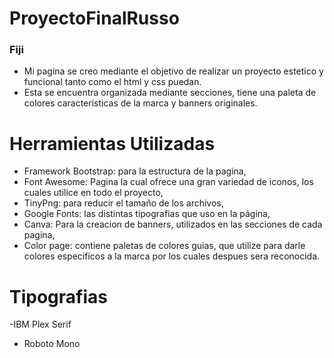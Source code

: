# ProyectoFinalRusso
### Fiji
- Mi pagina se creo mediante el objetivo de realizar un proyecto estetico y funcional tanto como el html y css puedan.
- Esta se encuentra organizada mediante secciones, tiene una paleta de colores caracteristicas de la marca y banners originales.

# Herramientas Utilizadas 

- Framework Bootstrap: para la estructura de la pagina,
- Font Awesome: Pagina la cual ofrece una gran variedad de iconos, los cuales utilice en todo el proyecto,
-  TinyPng: para reducir el tamaño de los archivos,
- Google Fonts:  las distintas tipografias que uso en la página,
- Canva: Para la creacion de banners, utilizados en las secciones de cada pagina,
- Color page: contiene paletas de colores guias, que utilize para darle colores especificos a la marca por los cuales despues sera reconocida.

# Tipografias 

-IBM Plex Serif
- Roboto Mono
